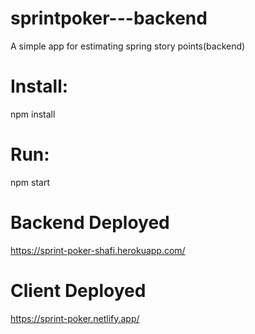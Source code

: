 # sprintpoker---backend
A simple app for estimating spring story points(backend)

# Install:
  npm install

# Run:
  npm start

# Backend Deployed
https://sprint-poker-shafi.herokuapp.com/

# Client Deployed
https://sprint-poker.netlify.app/
